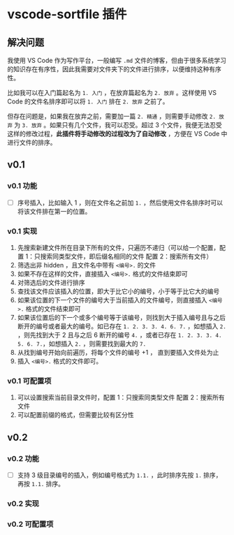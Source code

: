 # vscode-sortfile 插件

## 解决问题

我使用 VS Code 作为写作平台，一般编写 `.md` 文件的博客，但由于很多系统学习的知识存在有序性，因此我需要对文件夹下的文件进行排序，以便维持这种有序性。

比如我可以在入门篇起名为 `1. 入门` ，在放弃篇起名为 `2. 放弃` 。这样使用 VS Code 的文件名排序即可以将 `1. 入门` 排在 `2. 放弃` 之前了。

但存在问题是，如果我在放弃之前，需要加一篇 `2. 精通` ，则需要手动修改 `2. 放弃` 为 `3. 放弃` 。如果只有几个文件，我可以忍受。超过 3 个文件，我便无法忍受这样的修改过程，**此插件将手动修改的过程改为了自动修改** ，方便在 VS Code 中进行文件的排序。

## v0.1

### v0.1 功能

* [ ] 序号插入，比如输入 1 ，则在文件名之前加 `1.` ，然后使用文件名排序时可以将该文件排在第一的位置。

### v0.1 实现

1. 先搜索新建文件所在目录下所有的文件，只遍历不递归（可以给一个配置，配置 1：只搜索同类型文件，即后缀名相同的文件 配置 2：搜索所有文件）
2. 筛选出非 hidden ，且文件名中带有 `<编号>.` 的文件
3. 如果不存在这样的文件，直接插入 `<编号>.` 格式的文件结束即可
4. 对筛选后的文件进行排序
5. 查找该文件应该插入的位置，即大于比它小的编号，小于等于比它大的编号
6. 如果该位置的下一个文件的编号大于当前插入的文件编号，则直接插入 `<编号>.` 格式的文件结束即可
7. 如果该位置后的下一个或多个编号等于该编号，则找到大于插入编号且与之后断开的编号或者最大的编号。如已存在 `1. 2. 3. 3. 4. 6. 7.` ，如想插入 `2.` ，则先找到大于 2 且与之后 6 断开的编号 `4.` ，或者已存在 `1. 2. 3. 3. 4. 5. 6. 7.`，如想插入 `2.` ，则需要找到最大的 `7.`
8. 从找到编号开始向前遍历，将每个文件的编号 +1 ， 直到要插入文件处为止
9. 插入 `<编号>.` 格式的文件即可。

### v0.1 可配置项

1. 可以设置搜索当前目录文件时，配置 1：只搜索同类型文件 配置 2：搜索所有文件
2. 可以配置前缀的格式，但需要比较有区分性

## v0.2

### v0.2 功能

* [ ] 支持 3 级目录编号的插入，例如编号格式为 `1.1.` ，此时排序先按 `1.` 排序，再按 `1.1.` 排序。

### v0.2 实现

### v0.2 可配置项
